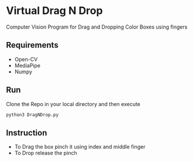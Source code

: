 # Virtual Drag N Drop 
Computer Vision Program for Drag and Dropping Color Boxes using fingers 

## Requirements 
* Open-CV
* MediaPipe
* Numpy 

## Run 
Clone the Repo in your local directory and then execute
```sh
python3 DragNDrop.py
```
## Instruction 
* To Drag the box pinch it using index and middle finger 
* To Drop release the pinch 
